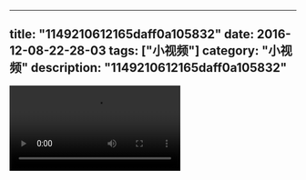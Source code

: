 
---
title: "1149210612165daff0a105832"
date: 2016-12-08-22-28-03
tags: ["小视频"]
category: "小视频"
description: "1149210612165daff0a105832"
---
<video src="http://ohtsqip0g.bkt.clouddn.com/1149210612165daff0a105832.mp4" controls="controls"></video>
